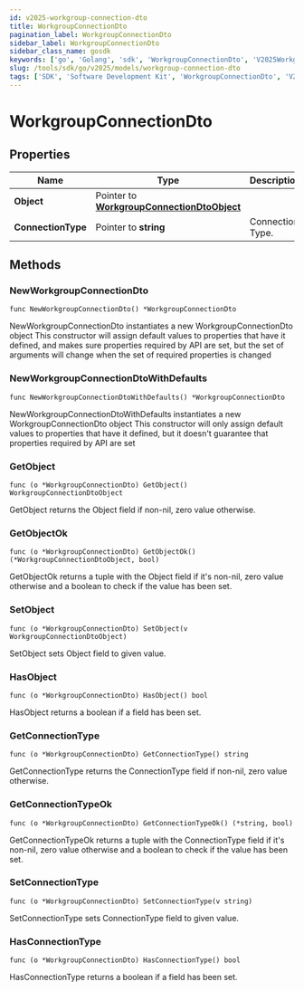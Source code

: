 ```yaml
---
id: v2025-workgroup-connection-dto
title: WorkgroupConnectionDto
pagination_label: WorkgroupConnectionDto
sidebar_label: WorkgroupConnectionDto
sidebar_class_name: gosdk
keywords: ['go', 'Golang', 'sdk', 'WorkgroupConnectionDto', 'V2025WorkgroupConnectionDto'] 
slug: /tools/sdk/go/v2025/models/workgroup-connection-dto
tags: ['SDK', 'Software Development Kit', 'WorkgroupConnectionDto', 'V2025WorkgroupConnectionDto']
---
```


# WorkgroupConnectionDto

## Properties

Name | Type | Description | Notes
------------ | ------------- | ------------- | -------------
**Object** | Pointer to [**WorkgroupConnectionDtoObject**](workgroup-connection-dto-object) |  | [optional] 
**ConnectionType** | Pointer to **string** | Connection Type. | [optional] 

## Methods

### NewWorkgroupConnectionDto

`func NewWorkgroupConnectionDto() *WorkgroupConnectionDto`

NewWorkgroupConnectionDto instantiates a new WorkgroupConnectionDto object
This constructor will assign default values to properties that have it defined,
and makes sure properties required by API are set, but the set of arguments
will change when the set of required properties is changed

### NewWorkgroupConnectionDtoWithDefaults

`func NewWorkgroupConnectionDtoWithDefaults() *WorkgroupConnectionDto`

NewWorkgroupConnectionDtoWithDefaults instantiates a new WorkgroupConnectionDto object
This constructor will only assign default values to properties that have it defined,
but it doesn't guarantee that properties required by API are set

### GetObject

`func (o *WorkgroupConnectionDto) GetObject() WorkgroupConnectionDtoObject`

GetObject returns the Object field if non-nil, zero value otherwise.

### GetObjectOk

`func (o *WorkgroupConnectionDto) GetObjectOk() (*WorkgroupConnectionDtoObject, bool)`

GetObjectOk returns a tuple with the Object field if it's non-nil, zero value otherwise
and a boolean to check if the value has been set.

### SetObject

`func (o *WorkgroupConnectionDto) SetObject(v WorkgroupConnectionDtoObject)`

SetObject sets Object field to given value.

### HasObject

`func (o *WorkgroupConnectionDto) HasObject() bool`

HasObject returns a boolean if a field has been set.

### GetConnectionType

`func (o *WorkgroupConnectionDto) GetConnectionType() string`

GetConnectionType returns the ConnectionType field if non-nil, zero value otherwise.

### GetConnectionTypeOk

`func (o *WorkgroupConnectionDto) GetConnectionTypeOk() (*string, bool)`

GetConnectionTypeOk returns a tuple with the ConnectionType field if it's non-nil, zero value otherwise
and a boolean to check if the value has been set.

### SetConnectionType

`func (o *WorkgroupConnectionDto) SetConnectionType(v string)`

SetConnectionType sets ConnectionType field to given value.

### HasConnectionType

`func (o *WorkgroupConnectionDto) HasConnectionType() bool`

HasConnectionType returns a boolean if a field has been set.


